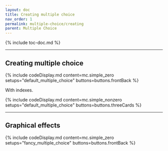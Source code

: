 ```yaml
---
layout: doc
title: Creating multiple choice
nav_order: 1
permalink: multiple-choice/creating
parent: Multiple Choice
---
```


{% include toc-doc.md %}

---
## Creating multiple choice

{% include codeDisplay.md content=mc.simple_zero setups="default_multiple_choice" buttons=buttons.frontBack %}

With indexes.

{% include codeDisplay.md content=mc.simple_nonzero setups="default_multiple_choice" buttons=buttons.threeCards %}

---
## Graphical effects

{% include codeDisplay.md content=mc.simple_zero setups="fancy_multiple_choice" buttons=buttons.frontBack %}
